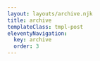 ```yaml
---
layout: layouts/archive.njk
title: archive
templateClass: tmpl-post
eleventyNavigation:
  key: archive
  order: 3
---
```

